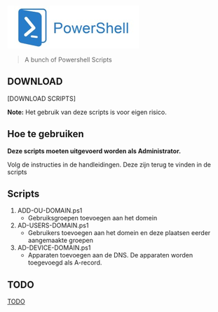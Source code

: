 ![Logo](assets/powershell.jpg?raw=true "Logo SSP")

> A bunch of Powershell Scripts

## DOWNLOAD
[DOWNLOAD SCRIPTS]

**Note:** Het gebruik van deze scripts is voor eigen risico.

## Hoe te gebruiken
**Deze scripts moeten uitgevoerd worden als Administrator.**

Volg de instructies in de handleidingen. Deze zijn terug te vinden in de scripts

## Scripts
1. ADD-OU-DOMAIN.ps1
    * Gebruiksgroepen toevoegen aan het domein
2. AD-USERS-DOMAIN.ps1
    * Gebruikers toevoegen aan het domein en deze plaatsen eerder aangemaakte groepen
3. AD-DEVICE-DOMAIN.ps1
	* Apparaten toevoegen aan de DNS. De apparaten worden toegevoegd als A-record.


## TODO
[TODO](TODO.md)
